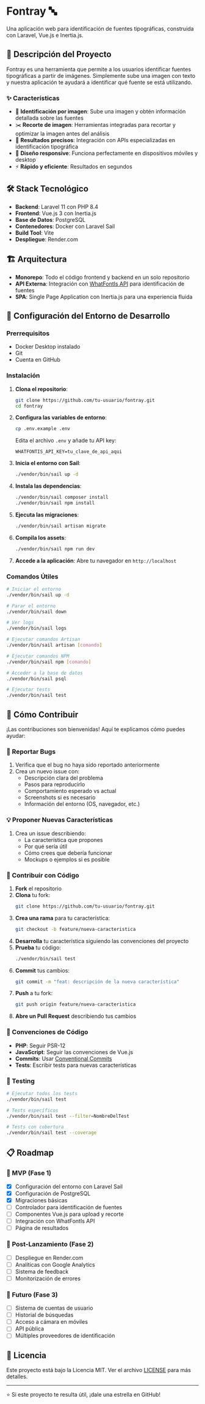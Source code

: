 # Fontray 🔤

Una aplicación web para identificación de fuentes tipográficas, construida con Laravel, Vue.js e Inertia.js.

## 🚀 Descripción del Proyecto

Fontray es una herramienta que permite a los usuarios identificar fuentes tipográficas a partir de imágenes. Simplemente sube una imagen con texto y nuestra aplicación te ayudará a identificar qué fuente se está utilizando.

### ✨ Características

- 📸 **Identificación por imagen**: Sube una imagen y obtén información detallada sobre las fuentes
- ✂️ **Recorte de imagen**: Herramientas integradas para recortar y optimizar la imagen antes del análisis
- 🎯 **Resultados precisos**: Integración con APIs especializadas en identificación tipográfica
- 📱 **Diseño responsive**: Funciona perfectamente en dispositivos móviles y desktop
- ⚡ **Rápido y eficiente**: Resultados en segundos

## 🛠️ Stack Tecnológico

- **Backend**: Laravel 11 con PHP 8.4
- **Frontend**: Vue.js 3 con Inertia.js
- **Base de Datos**: PostgreSQL
- **Contenedores**: Docker con Laravel Sail
- **Build Tool**: Vite
- **Despliegue**: Render.com

## 🏗️ Arquitectura

- **Monorepo**: Todo el código frontend y backend en un solo repositorio
- **API Externa**: Integración con [WhatFontIs API](https://www.whatfontis.com/API-identify-fonts-from-image.html) para identificación de fuentes
- **SPA**: Single Page Application con Inertia.js para una experiencia fluida

## 🚀 Configuración del Entorno de Desarrollo

### Prerrequisitos

- Docker Desktop instalado
- Git
- Cuenta en GitHub

### Instalación

1. **Clona el repositorio**:
   ```bash
   git clone https://github.com/tu-usuario/fontray.git
   cd fontray
   ```

2. **Configura las variables de entorno**:
   ```bash
   cp .env.example .env
   ```
   
   Edita el archivo `.env` y añade tu API key:
   ```
   WHATFONTIS_API_KEY=tu_clave_de_api_aqui
   ```

3. **Inicia el entorno con Sail**:
   ```bash
   ./vendor/bin/sail up -d
   ```

4. **Instala las dependencias**:
   ```bash
   ./vendor/bin/sail composer install
   ./vendor/bin/sail npm install
   ```

5. **Ejecuta las migraciones**:
   ```bash
   ./vendor/bin/sail artisan migrate
   ```

6. **Compila los assets**:
   ```bash
   ./vendor/bin/sail npm run dev
   ```

7. **Accede a la aplicación**:
   Abre tu navegador en `http://localhost`

### Comandos Útiles

```bash
# Iniciar el entorno
./vendor/bin/sail up -d

# Parar el entorno
./vendor/bin/sail down

# Ver logs
./vendor/bin/sail logs

# Ejecutar comandos Artisan
./vendor/bin/sail artisan [comando]

# Ejecutar comandos NPM
./vendor/bin/sail npm [comando]

# Acceder a la base de datos
./vendor/bin/sail psql

# Ejecutar tests
./vendor/bin/sail test
```

## 🤝 Cómo Contribuir

¡Las contribuciones son bienvenidas! Aquí te explicamos cómo puedes ayudar:

### 🐛 Reportar Bugs

1. Verifica que el bug no haya sido reportado anteriormente
2. Crea un nuevo issue con:
   - Descripción clara del problema
   - Pasos para reproducirlo
   - Comportamiento esperado vs actual
   - Screenshots si es necesario
   - Información del entorno (OS, navegador, etc.)

### 💡 Proponer Nuevas Características

1. Crea un issue describiendo:
   - La característica que propones
   - Por qué sería útil
   - Cómo crees que debería funcionar
   - Mockups o ejemplos si es posible

### 🔧 Contribuir con Código

1. **Fork** el repositorio
2. **Clona** tu fork:
   ```bash
   git clone https://github.com/tu-usuario/fontray.git
   ```
3. **Crea una rama** para tu característica:
   ```bash
   git checkout -b feature/nueva-caracteristica
   ```
4. **Desarrolla** tu característica siguiendo las convenciones del proyecto
5. **Prueba** tu código:
   ```bash
   ./vendor/bin/sail test
   ```
6. **Commit** tus cambios:
   ```bash
   git commit -m "feat: descripción de la nueva característica"
   ```
7. **Push** a tu fork:
   ```bash
   git push origin feature/nueva-caracteristica
   ```
8. **Abre un Pull Request** describiendo tus cambios

### 📝 Convenciones de Código

- **PHP**: Seguir PSR-12
- **JavaScript**: Seguir las convenciones de Vue.js
- **Commits**: Usar [Conventional Commits](https://www.conventionalcommits.org/)
- **Tests**: Escribir tests para nuevas características

### 🧪 Testing

```bash
# Ejecutar todos los tests
./vendor/bin/sail test

# Tests específicos
./vendor/bin/sail test --filter=NombreDelTest

# Tests con cobertura
./vendor/bin/sail test --coverage
```

## 📋 Roadmap

### 🎯 MVP (Fase 1)
- [x] Configuración del entorno con Laravel Sail
- [x] Configuración de PostgreSQL
- [x] Migraciones básicas
- [ ] Controlador para identificación de fuentes
- [ ] Componentes Vue.js para upload y recorte
- [ ] Integración con WhatFontIs API
- [ ] Página de resultados

### 🚀 Post-Lanzamiento (Fase 2)
- [ ] Despliegue en Render.com
- [ ] Analíticas con Google Analytics
- [ ] Sistema de feedback
- [ ] Monitorización de errores

### 🌟 Futuro (Fase 3)
- [ ] Sistema de cuentas de usuario
- [ ] Historial de búsquedas
- [ ] Acceso a cámara en móviles
- [ ] API pública
- [ ] Múltiples proveedores de identificación

## 📝 Licencia

Este proyecto está bajo la Licencia MIT. Ver el archivo [LICENSE](LICENSE) para más detalles.

---

⭐ Si este proyecto te resulta útil, ¡dale una estrella en GitHub!
